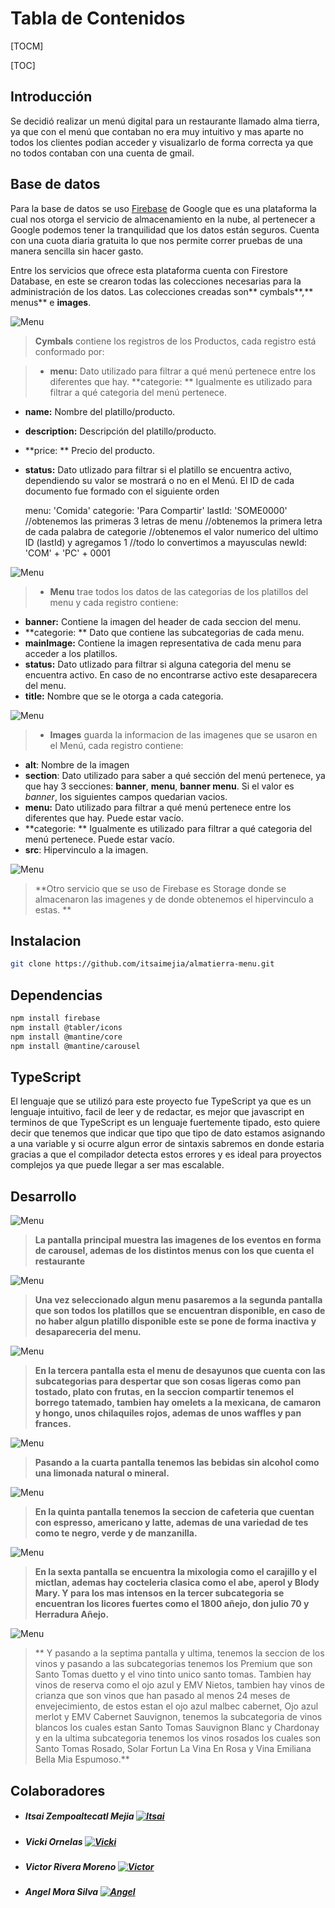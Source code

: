# Tabla de Contenidos

[TOCM]

[TOC]

## Introducción

Se decidió realizar un menú digital para un restaurante llamado alma tierra, ya que con el menú que contaban no era muy intuitivo y mas aparte no todos los clientes podian acceder y visualizarlo de forma correcta ya que no todos contaban con una cuenta de gmail.

## Base de datos
Para la base de datos se uso [Firebase](https://firebase.google.com "Firebase") de Google que es una plataforma la cual nos otorga el servicio de almacenamiento en la nube, al pertenecer a Google podemos tener la tranquilidad que los datos están seguros. Cuenta con una cuota diaria gratuita lo que nos permite correr pruebas de una manera sencilla sin hacer gasto. 

Entre los servicios que ofrece esta plataforma cuenta con Firestore Database, en este se crearon todas las colecciones necesarias para la administración de los datos. Las colecciones creadas son** cymbals**,** menus** e **images**.

![Menu](https://imagizer.imageshack.com/v2/1280x1024q90/922/TdKK0m.png "Menu")
>**Cymbals** contiene los registros de los Productos, cada registro está conformado por:

>- **menu:** Dato utilizado para filtrar a qué menú pertenece entre los diferentes que hay.
**categorie: ** Igualmente es utilizado para filtrar a qué categoria del menú pertenece.
- **name:** Nombre del platillo/producto.
- **description:** Descripción del platillo/producto.
- **price: ** Precio del producto.
- **status:** Dato utlizado para filtrar si el platillo se encuentra activo,  dependiendo su valor se mostrará o no en el Menú.
El ID de cada documento fue formado con el siguiente orden


    menu: 'Comida'
    categorie: 'Para Compartir'
    lastId: 'SOME0000'
    //obtenemos las primeras 3 letras de menu 
    //obtenemos la primera letra de cada palabra de categorie
    //obtenemos el valor numerico del ultimo ID (lastId) y agregamos 1 
    //todo lo convertimos a mayusculas
    newId: 'COM' + 'PC' + 0001

![Menu](https://imagizer.imageshack.com/v2/1280x1024q90/924/4pAF9r.png "Menu")
>- **Menu** trae todos los datos de las categorias de los platillos del menu y cada registro contiene:
- **banner:** Contiene la imagen del header de cada seccion del menu.
- **categorie: ** Dato que contiene las subcategorias de cada menu.
- **mainImage:** Contiene la imagen representativa de cada menu para acceder a los platillos.
- **status:**  Dato utlizado para filtrar si alguna categoria del menu se encuentra activo. En caso de no encontrarse activo este desaparecera del menu.
- **title:** Nombre que se le otorga a cada categoria.

![Menu](https://imagizer.imageshack.com/v2/1280x1024q90/923/lzkcU0.png "Menu")
>- **Images** guarda la informacion de las imagenes que se usaron en el Menú, cada registro contiene:
- **alt**: Nombre de la imagen
- **section**: Dato utilizado para saber a qué sección del menú pertenece, ya que hay 3 secciones: **banner**, **menu**, **banner menu**. Si el valor es *banner*, los siguientes campos quedarian vacios. 
- **menu:** Dato utilizado para filtrar a qué menú pertenece entre los diferentes que hay. Puede estar vacío.
- **categorie: ** Igualmente es utilizado para filtrar a qué categoria del menú pertenece. Puede estar vacío.
- **src**: Hipervinculo a la imagen. 

![Menu](https://imagizer.imageshack.com/v2/1280x1024q90/922/r7pnRI.png "Menu")
>**Otro servicio que se uso de Firebase es Storage donde se almacenaron las imagenes y de donde obtenemos el hipervinculo a estas. **

## Instalacion

```bash
git clone https://github.com/itsaimejia/almatierra-menu.git
```

## Dependencias
```bash
npm install firebase
npm install @tabler/icons
npm install @mantine/core
npm install @mantine/carousel
```

## TypeScript
El lenguaje que se utilizó para este proyecto fue TypeScript ya que es un lenguaje intuitivo, facil de leer y de redactar, es mejor que javascript en terminos de que TypeScript es un lenguaje fuertemente tipado, esto quiere decir que tenemos que indicar que tipo que tipo de dato estamos asignando a una variable y si ocurre algun error de sintaxis sabremos en donde estaria gracias a que el compilador detecta estos errores y es ideal para proyectos complejos ya que puede llegar a ser mas escalable.

## Desarrollo

![Menu](https://imagizer.imageshack.com/v2/1280x1024q90/924/nPegl2.png "Menu")

>**La pantalla principal muestra las imagenes de los eventos en forma de carousel, ademas de los distintos menus con los que cuenta el restaurante**

![Menu](https://imagizer.imageshack.com/v2/1280x1024q90/924/GM5OxE.png "Menu")

>**Una vez seleccionado algun menu pasaremos a la segunda pantalla que son todos los platillos que se encuentran disponible, en caso de no haber algun platillo disponible este se pone de forma inactiva y desapareceria del menu.**

![Menu](https://imagizer.imageshack.com/v2/1280x1024q90/924/ottMvP.png "Menu")
>**En la tercera pantalla esta el menu de desayunos que cuenta con las subcategorias para despertar que son cosas ligeras como pan tostado, plato con frutas, en la seccion compartir tenemos el borrego tatemado, tambien hay omelets a la mexicana, de camaron y hongo, unos chilaquiles rojos, ademas de unos waffles y pan frances.**

![Menu](https://imagizer.imageshack.com/v2/1280x1024q90/923/cZyp8G.png "Menu")
>**Pasando a la cuarta pantalla tenemos las bebidas sin alcohol como una limonada natural o mineral.**

![Menu](https://imagizer.imageshack.com/v2/1280x1024q90/924/uiFMU7.png "Menu")
>**En la quinta pantalla tenemos la seccion de cafeteria que cuentan con espresso, americano y latte, ademas de una variedad de tes como te negro, verde y de manzanilla.**

![Menu](https://imagizer.imageshack.com/v2/1280x1024q90/923/MTsAAC.png "Menu")
>**En la sexta pantalla se encuentra la mixologia como el carajillo y el mictlan, ademas hay cocteleria clasica como el abe, aperol y Blody Mary. Y para los mas intensos en la tercer  subcategoria se encuentran los licores fuertes como el 1800 añejo, don julio 70 y Herradura Añejo.**

![Menu](https://imagizer.imageshack.com/v2/1280x1024q90/922/iO3NDa.png "Menu")
>** Y pasando a la septima pantalla y ultima, tenemos la seccion de los vinos y pasando a las subcategorias tenemos los Premium que son Santo Tomas duetto y el vino tinto unico santo tomas. Tambien hay vinos de reserva como el ojo azul y  EMV Nietos, tambien hay vinos de crianza que son vinos que han pasado al menos 24 meses de envejecimiento, de estos estan el ojo azul malbec cabernet, Ojo azul merlot y EMV Cabernet Sauvignon, tenemos la subcategoria de vinos blancos los cuales estan Santo Tomas Sauvignon Blanc y Chardonay y en la ultima subcategoria tenemos los vinos rosados los cuales son Santo Tomas Rosado, Solar Fortun La Vina En Rosa y Vina Emiliana Bella Mia Espumoso.**

## Colaboradores

- ##### Itsai Zempoaltecatl Mejia [![Itsai](https://imagizer.imageshack.com/v2/1280x1024q90/924/0KjJQs.png)](https://github.com/itsaimejia)
- ##### Vicki Ornelas  [![Vicki](https://imagizer.imageshack.com/v2/100x75q90/923/bOThTs.png)](https://github.com/Vickiornelas27)
- ##### Victor Rivera Moreno [![Victor](https://imagizer.imageshack.com/v2/100x75q90/923/dW2yYz.png)](https://github.com/Victor-Martin-Rivera)
- ##### Angel Mora Silva [![Angel](https://imagizer.imageshack.com/v2/100x75q90/923/b0brgy.png)](https://github.com/itsaimejia)